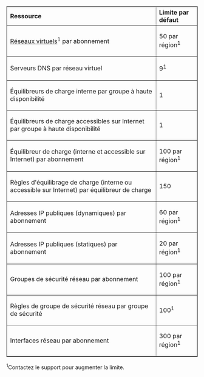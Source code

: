 <table cellspacing="0" border="1">
<tr>
   <th align="left" valign="middle">Ressource</th>
   <th align="left" valign="middle">Limite par défaut</th>
</tr>
<tr>
   <td valign="middle"><p><a href="../virtual-network/virtual-networks-overview.md">Réseaux virtuels</a><sup>1</sup> par abonnement</p></td>
   <td valign="middle"><p>50 par région<sup>1</sup></p></td>
</tr>
<tr>
   <td valign="middle"><p>Serveurs DNS par réseau virtuel</p></td>
   <td valign="middle"><p>9<sup>1</sup></p></td>
</tr>
<tr>
   <td valign="middle"><p>Équilibreurs de charge interne par groupe à haute disponibilité</p></td>
   <td valign="middle"><p>1</p></td>
</tr>
<tr>
   <td valign="middle"><p>Équilibreurs de charge accessibles sur Internet par groupe à haute disponibilité</p></td>
   <td valign="middle"><p>1</p></td>
</tr>
<tr>
   <td valign="middle"><p>Équilibreur de charge (interne et accessible sur Internet) par abonnement</p></td>
   <td valign="middle"><p>100 par région<sup>1</sup></p></td>
</tr>
<tr>
   <td valign="middle"><p>Règles d'équilibrage de charge (interne ou accessible sur Internet) par équilibreur de charge</p></td>
   <td valign="middle"><p>150</p></td>
</tr>
<tr>
   <td valign="middle"><p>Adresses IP publiques (dynamiques) par abonnement</p></td>
   <td valign="middle"><p>60 par région<sup>1</sup></p></td>
</tr>
<tr>
   <td valign="middle"><p>Adresses IP publiques (statiques) par abonnement</p></td>
   <td valign="middle"><p>20 par région<sup>1</sup></p></td>
</tr>
<tr>
   <td valign="middle"><p>Groupes de sécurité réseau par abonnement</p></td>
   <td valign="middle"><p>100 par région<sup>1</sup></p></td>
</tr>
<tr>
   <td valign="middle"><p>Règles de groupe de sécurité réseau par groupe de sécurité</p></td>
   <td valign="middle"><p>100<sup>1</sup></p></td>
</tr>
<tr>
   <td valign="middle"><p>Interfaces réseau par abonnement</p></td>
   <td valign="middle"><p>300 par région<sup>1</sup></p></td>
</tr>
</table>

<sup>1</sup>Contactez le support pour augmenter la limite.

<!---HONumber=Oct15_HO3-->